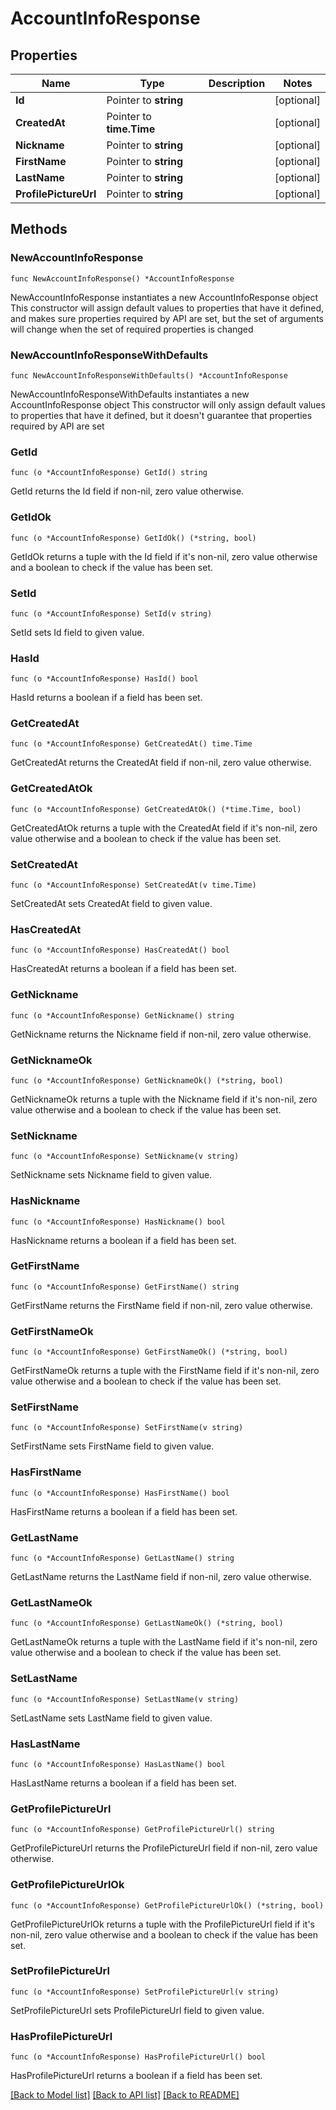 # AccountInfoResponse

## Properties

Name | Type | Description | Notes
------------ | ------------- | ------------- | -------------
**Id** | Pointer to **string** |  | [optional] 
**CreatedAt** | Pointer to **time.Time** |  | [optional] 
**Nickname** | Pointer to **string** |  | [optional] 
**FirstName** | Pointer to **string** |  | [optional] 
**LastName** | Pointer to **string** |  | [optional] 
**ProfilePictureUrl** | Pointer to **string** |  | [optional] 

## Methods

### NewAccountInfoResponse

`func NewAccountInfoResponse() *AccountInfoResponse`

NewAccountInfoResponse instantiates a new AccountInfoResponse object
This constructor will assign default values to properties that have it defined,
and makes sure properties required by API are set, but the set of arguments
will change when the set of required properties is changed

### NewAccountInfoResponseWithDefaults

`func NewAccountInfoResponseWithDefaults() *AccountInfoResponse`

NewAccountInfoResponseWithDefaults instantiates a new AccountInfoResponse object
This constructor will only assign default values to properties that have it defined,
but it doesn't guarantee that properties required by API are set

### GetId

`func (o *AccountInfoResponse) GetId() string`

GetId returns the Id field if non-nil, zero value otherwise.

### GetIdOk

`func (o *AccountInfoResponse) GetIdOk() (*string, bool)`

GetIdOk returns a tuple with the Id field if it's non-nil, zero value otherwise
and a boolean to check if the value has been set.

### SetId

`func (o *AccountInfoResponse) SetId(v string)`

SetId sets Id field to given value.

### HasId

`func (o *AccountInfoResponse) HasId() bool`

HasId returns a boolean if a field has been set.

### GetCreatedAt

`func (o *AccountInfoResponse) GetCreatedAt() time.Time`

GetCreatedAt returns the CreatedAt field if non-nil, zero value otherwise.

### GetCreatedAtOk

`func (o *AccountInfoResponse) GetCreatedAtOk() (*time.Time, bool)`

GetCreatedAtOk returns a tuple with the CreatedAt field if it's non-nil, zero value otherwise
and a boolean to check if the value has been set.

### SetCreatedAt

`func (o *AccountInfoResponse) SetCreatedAt(v time.Time)`

SetCreatedAt sets CreatedAt field to given value.

### HasCreatedAt

`func (o *AccountInfoResponse) HasCreatedAt() bool`

HasCreatedAt returns a boolean if a field has been set.

### GetNickname

`func (o *AccountInfoResponse) GetNickname() string`

GetNickname returns the Nickname field if non-nil, zero value otherwise.

### GetNicknameOk

`func (o *AccountInfoResponse) GetNicknameOk() (*string, bool)`

GetNicknameOk returns a tuple with the Nickname field if it's non-nil, zero value otherwise
and a boolean to check if the value has been set.

### SetNickname

`func (o *AccountInfoResponse) SetNickname(v string)`

SetNickname sets Nickname field to given value.

### HasNickname

`func (o *AccountInfoResponse) HasNickname() bool`

HasNickname returns a boolean if a field has been set.

### GetFirstName

`func (o *AccountInfoResponse) GetFirstName() string`

GetFirstName returns the FirstName field if non-nil, zero value otherwise.

### GetFirstNameOk

`func (o *AccountInfoResponse) GetFirstNameOk() (*string, bool)`

GetFirstNameOk returns a tuple with the FirstName field if it's non-nil, zero value otherwise
and a boolean to check if the value has been set.

### SetFirstName

`func (o *AccountInfoResponse) SetFirstName(v string)`

SetFirstName sets FirstName field to given value.

### HasFirstName

`func (o *AccountInfoResponse) HasFirstName() bool`

HasFirstName returns a boolean if a field has been set.

### GetLastName

`func (o *AccountInfoResponse) GetLastName() string`

GetLastName returns the LastName field if non-nil, zero value otherwise.

### GetLastNameOk

`func (o *AccountInfoResponse) GetLastNameOk() (*string, bool)`

GetLastNameOk returns a tuple with the LastName field if it's non-nil, zero value otherwise
and a boolean to check if the value has been set.

### SetLastName

`func (o *AccountInfoResponse) SetLastName(v string)`

SetLastName sets LastName field to given value.

### HasLastName

`func (o *AccountInfoResponse) HasLastName() bool`

HasLastName returns a boolean if a field has been set.

### GetProfilePictureUrl

`func (o *AccountInfoResponse) GetProfilePictureUrl() string`

GetProfilePictureUrl returns the ProfilePictureUrl field if non-nil, zero value otherwise.

### GetProfilePictureUrlOk

`func (o *AccountInfoResponse) GetProfilePictureUrlOk() (*string, bool)`

GetProfilePictureUrlOk returns a tuple with the ProfilePictureUrl field if it's non-nil, zero value otherwise
and a boolean to check if the value has been set.

### SetProfilePictureUrl

`func (o *AccountInfoResponse) SetProfilePictureUrl(v string)`

SetProfilePictureUrl sets ProfilePictureUrl field to given value.

### HasProfilePictureUrl

`func (o *AccountInfoResponse) HasProfilePictureUrl() bool`

HasProfilePictureUrl returns a boolean if a field has been set.


[[Back to Model list]](../README.md#documentation-for-models) [[Back to API list]](../README.md#documentation-for-api-endpoints) [[Back to README]](../README.md)


